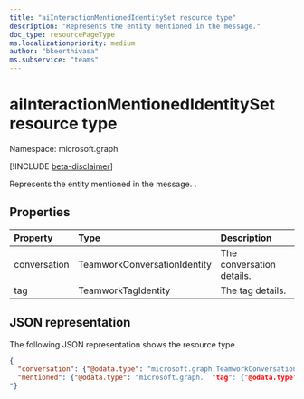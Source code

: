 ```yaml
---
title: "aiInteractionMentionedIdentitySet resource type"
description: "Represents the entity mentioned in the message."
doc_type: resourcePageType
ms.localizationpriority: medium
author: "bkeerthivasa"
ms.subservice: "teams"
---
```


# aiInteractionMentionedIdentitySet resource type

Namespace: microsoft.graph

[!INCLUDE [beta-disclaimer](../../includes/beta-disclaimer.md)]

Represents the entity mentioned in the message. .

## Properties

| Property   | Type | Description |
|:---------------|:--------|:----------|
| conversation | TeamworkConversationIdentity | The conversation details. |
| tag | TeamworkTagIdentity | The tag details. |

## JSON representation

The following JSON representation shows the resource type.

<!--{
  "blockType": "resource",
  "optionalProperties": [],
  "keyProperty": "id",
  "baseType": "microsoft.graph.entity",
  "@odata.type": "microsoft.graph.aiInteractionMentionedIdentitySet"
}-->

```json
{
  "conversation": {"@odata.type": "microsoft.graph.TeamworkConversationIdentity"},
  "mentioned": {"@odata.type": "microsoft.graph.  "tag": {"@odata.type": "microsoft.graph.AiInteractionMentionedIdentitySet"}"TeamworkTagIdentity",
"}
```
